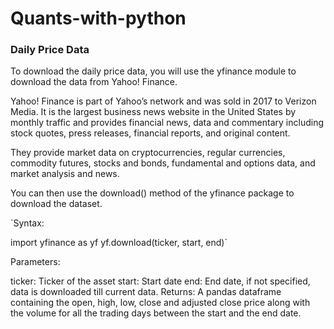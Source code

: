 # Quants-with-python

### Daily Price Data
To download the daily price data, you will use the yfinance module to download the data from Yahoo! Finance.

Yahoo! Finance is part of Yahoo’s network and was sold in 2017 to Verizon Media. It is the largest business news website in the United States by monthly traffic and provides financial news, data and commentary including stock quotes, press releases, financial reports, and original content.

They provide market data on cryptocurrencies, regular currencies, commodity futures, stocks and bonds, fundamental and options data, and market analysis and news.

You can then use the download() method of the yfinance package to download the dataset.

`Syntax:

import yfinance as yf
yf.download(ticker, start, end)`

Parameters:

ticker: Ticker of the asset
start: Start date
end: End date, if not specified, data is downloaded till current data.
Returns:
A pandas dataframe containing the open, high, low, close and adjusted close price along with the volume for all the trading days between the start and the end date.
